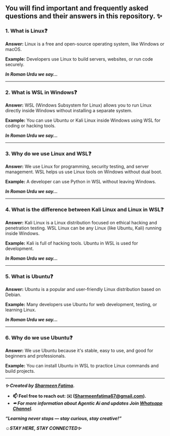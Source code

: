 ## You will find important and frequently asked questions and their answers in this repository. ✨


### 1. What is Linux❓

**Answer:**
Linux is a free and open-source operating system, like Windows or macOS.

**Example:**
Developers use Linux to build servers, websites, or run code securely.

***In Roman Urdu we say...***

---

### 2. What is WSL in Windows❓

**Answer:**
WSL (Windows Subsystem for Linux) allows you to run Linux directly inside Windows without installing a separate system.

**Example:**
You can use Ubuntu or Kali Linux inside Windows using WSL for coding or hacking tools.

***In Roman Urdu we say...***


---

### 3. Why do we use Linux and WSL❓

**Answer:**
We use Linux for programming, security testing, and server management.
WSL helps us use Linux tools on Windows without dual boot.

**Example:**
A developer can use Python in WSL without leaving Windows.

***In Roman Urdu we say...***

---

### 4. What is the difference between Kali Linux and Linux in WSL❓

**Answer:**
Kali Linux is a Linux distribution focused on ethical hacking and penetration testing.
WSL Linux can be any Linux (like Ubuntu, Kali) running inside Windows.

**Example:**
Kali is full of hacking tools. Ubuntu in WSL is used for development.

***In Roman Urdu we say...***

---

### 5. What is Ubuntu❓

**Answer:**
Ubuntu is a popular and user-friendly Linux distribution based on Debian.

**Example:**
Many developers use Ubuntu for web development, testing, or learning Linux.

***In Roman Urdu we say...***

---

### 6. Why do we use Ubuntu❓

**Answer:**
We use Ubuntu because it's stable, easy to use, and good for beginners and professionals.

**Example:**
You can install Ubuntu in WSL to practice Linux commands and build projects.


---
***✨ Created by [Sharmeen Fatima](https://github.com/sharmeen-fatima).***

- **📫 Feel free to reach out: **✉️ (Sharmeenfatima67@gmail.com).****
- ***✒ For more information about Agentic Ai and updates Join **[Whatsapp Channel](https://whatsapp.com/channel/0029VbAqY7w002TIRJYUHG3X).*****


***“Learning never stops — stay curious, stay creative!”***


***☺️STAY HERE, STAY CONNECTED✨***


<!--
---

## 🔚 Summary Table (Quick View):

| Question                       | Simple Answer                              | Example                |
| ------------------------------ | ------------------------------------------ | ---------------------- |
| What is Linux?                 | An open-source OS                          | Used to run servers    |
| What is WSL?                   | Linux in Windows                           | Run Ubuntu in Windows  |
| Why use Linux/WSL?             | Dev, hacking, servers                      | Use Python in WSL      |
| Difference: Kali vs WSL Linux? | Kali = hacking; WSL = any Linux in Windows | Kali has hacking tools |
| What is Ubuntu?                | A Linux OS                                 | Used for coding        |
| Why use Ubuntu?                | Easy, stable                               | Good for practice      |

---
--!>


